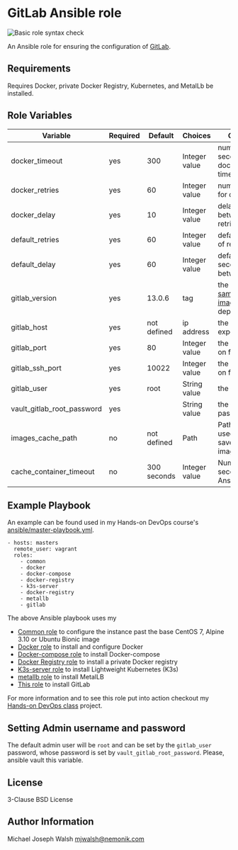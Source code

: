 # GitLab Ansible role

![Basic role syntax check](https://github.com/nemonik/gitlab-role/workflows/Basic%20role%20syntax%20check/badge.svg)

An Ansible role for ensuring the configuration of [GitLab](https://about.gitlab.com/).

## Requirements

Requires Docker, private Docker Registry, Kubernetes, and MetalLb be installed.

## Role Variables

| Variable                   | Required | Default               | Choices             | Comments                                                                                   |
|----------------------------|----------|-----------------------|---------------------|--------------------------------------------------------------------------------------------|
| docker_timeout             | yes      | 300                   | Integer value       | number of seconds before docker pull timeout                                               |
| docker_retries             | yes      | 60                    | Integer value       | number of tries for docker pull                                                            |
| docker_delay               | yes      | 10                    | Integer value       | delay in seconds between pull retries                                                      |
| default_retries            | yes      | 60                    | Integer value       | default number of retries                                                                  |
| default_delay              | yes      | 60                    | Integer value       | default delay in seconds between retries                                                   |
| gitlab_version             | yes      | 13.0.6                | tag                 | the [sameersbn/gitlab image](https://hub.docker.com/r/sameersbn/gitlab/tags) tag to deploy |
| gitlab_host                | yes      | not defined           | ip address          | the ip address to expose as                                                                |
| gitlab_port                | yes      | 80                    | Integer value       | the port to listen on for http                                                             |
| gitlab_ssh_port            | yes      | 10022                 | Integer value       | the port to listen on for ssh                                                              |
| gitlab_user                | yes      | root                  | String value        | the admin user                                                                             | 
| vault_gitlab_root_password | yes      |                       | String value        | the admin password                                                                         |           
| images_cache_path          | no       | not defined           | Path                | Path to folder used to cache saved Docker images                                           |
| cache_container_timeout    | no       | 300 seconds           | Integer value       | Number of seconds before Ansible times out                                                 |

## Example Playbook

An example can be found used in my Hands-on DevOps course's [ansible/master-playbook.yml](https://github.com/nemonik/hands-on-DevOps/blob/master/ansible/master-playbook.yml).

```
- hosts: masters
  remote_user: vagrant
  roles:
    - common
    - docker
    - docker-compose
    - docker-registry
    - k3s-server
    - docker-registry
    - metallb
    - gitlab
```


The above Ansible playbook uses my

- [Common role](https://github.com/nemonik/common-role) to configure the instance past the base CentOS 7, Alpine 3.10 or Ubuntu Bionic image
- [Docker role](https://github.com/nemonik/docker-role) to install and configure Docker
- [Docker-compose role](https://github.com/nemonik/docker-compose-role) to install Docker-compose
- [Docker Registry role](https://github.com/nemonik/docker-registry-role) to install a private Docker registry
- [K3s-server role](https://github.com/nemonik/k3s-server-role) to install Lightweight Kubernetes (K3s)
- [metallb role](https://github.com/nemonik/metallb-role) to install MetalLB
- [This role](https://github.com/nemonik/gitlab-role) to install GitLab

For more information and to see this role put into action checkout my [Hands-on DevOps class](https://github.com/nemonik/hands-on-DevOps) project.

## Setting Admin username and password

The default admin user will be `root` and can be set by the `gitlab_user` password, whose password is set by `vault_gitlab_root_password`.  Please, ansible vault this variable.

## License

3-Clause BSD License

## Author Information

Michael Joseph Walsh <mjwalsh@nemonik.com>
